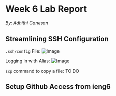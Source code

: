 # **Week 6 Lab Report**
*By: Adhithi Ganesan*

## Streamlining SSH Configuration

```.ssh/config``` File:
![Image](vscode7.1)

Logging in with Alias:
![Image](vscode7.2)

```scp``` command to copy a file:
TO DO

## Setup Github Access from ieng6



